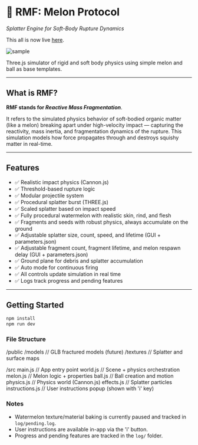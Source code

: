 # 🍉 RMF: Melon Protocol  
*Splatter Engine for Soft-Body Rupture Dynamics*

This all is now live [here](https://rmfmelonprotocol.netlify.app/).

![sample](media/sample.gif)

Three.js simulator of rigid and soft body physics using simple melon and ball as base templates.

---

## What is RMF?

<b>RMF stands for <i>Reactive Mass Fragmentation</i></b>.

It refers to the simulated physics behavior of soft-bodied organic matter (like a melon) breaking apart under high-velocity impact — capturing the reactivity, mass inertia, and fragmentation dynamics of the rupture. This simulation models how force propagates through and destroys squishy matter in real-time.

---

## Features

- ✅ Realistic impact physics (Cannon.js)
- ✅ Threshold-based rupture logic
- ✅ Modular projectile system
- ✅ Procedural splatter burst (THREE.js)
- ✅ Scaled splatter based on impact speed
- ✅ Fully procedural watermelon with realistic skin, rind, and flesh
- ✅ Fragments and seeds with robust physics, always accumulate on the ground
- ✅ Adjustable splatter size, count, speed, and lifetime (GUI + parameters.json)
- ✅ Adjustable fragment count, fragment lifetime, and melon respawn delay (GUI + parameters.json)
- ✅ Ground plane for debris and splatter accumulation
- ✅ Auto mode for continuous firing
- ✅ All controls update simulation in real time
- ✅ Logs track progress and pending features

---

## Getting Started

```bash
npm install
npm run dev
```

### File Structure  

/public
  /models        // GLB fractured models (future)
  /textures      // Splatter and surface maps

/src
  main.js        // App entry point
  world.js       // Scene + physics orchestration
  melon.js       // Melon logic + properties
  ball.js        // Ball creation and motion
  physics.js     // Physics world (Cannon.js)
  effects.js     // Splatter particles
  instructions.js // User instructions popup (shown with 'i' key)

### Notes

- Watermelon texture/material baking is currently paused and tracked in `log/pending.log`.
- User instructions are available in-app via the 'i' button.
- Progress and pending features are tracked in the `log/` folder.
